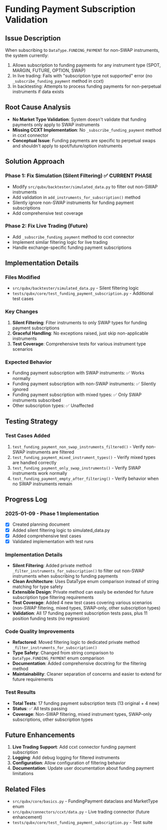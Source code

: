 # Funding Payment Subscription Validation

## Issue Description

When subscribing to `DataType.FUNDING_PAYMENT` for non-SWAP instruments, the system currently:
1. Allows subscription to funding payments for any instrument type (SPOT, MARGIN, FUTURE, OPTION, SWAP)
2. In live trading: Fails with "subscription type not supported" error (no `_subscribe_funding_payment` method in ccxt)
3. In backtesting: Attempts to process funding payments for non-perpetual instruments if data exists

## Root Cause Analysis

- **No Market Type Validation**: System doesn't validate that funding payments only apply to SWAP instruments
- **Missing CCXT Implementation**: No `_subscribe_funding_payment` method in ccxt connector
- **Conceptual Issue**: Funding payments are specific to perpetual swaps and shouldn't apply to spot/future/option instruments

## Solution Approach

### Phase 1: Fix Simulation (Silent Filtering) ✅ CURRENT PHASE
- Modify `src/qubx/backtester/simulated_data.py` to filter out non-SWAP instruments
- Add validation in `add_instruments_for_subscription()` method
- Silently ignore non-SWAP instruments for funding payment subscriptions
- Add comprehensive test coverage

### Phase 2: Fix Live Trading (Future)
- Add `_subscribe_funding_payment` method to ccxt connector
- Implement similar filtering logic for live trading
- Handle exchange-specific funding payment subscriptions

## Implementation Details

### Files Modified
- `src/qubx/backtester/simulated_data.py` - Silent filtering logic
- `tests/qubx/core/test_funding_payment_subscription.py` - Additional test cases

### Key Changes
1. **Silent Filtering**: Filter instruments to only SWAP types for funding payment subscriptions
2. **Graceful Handling**: No exceptions raised, just skip non-applicable instruments
3. **Test Coverage**: Comprehensive tests for various instrument type scenarios

### Expected Behavior
- Funding payment subscription with SWAP instruments: ✅ Works normally
- Funding payment subscription with non-SWAP instruments: ✅ Silently ignored
- Funding payment subscription with mixed types: ✅ Only SWAP instruments subscribed
- Other subscription types: ✅ Unaffected

## Testing Strategy

### Test Cases Added
1. `test_funding_payment_non_swap_instruments_filtered()` - Verify non-SWAP instruments are filtered
2. `test_funding_payment_mixed_instrument_types()` - Verify mixed types are handled correctly
3. `test_funding_payment_only_swap_instruments()` - Verify SWAP instruments work normally
4. `test_funding_payment_empty_after_filtering()` - Verify behavior when no SWAP instruments remain

## Progress Log

### 2025-01-09 - Phase 1 Implementation
- [x] Created planning document
- [x] Added silent filtering logic to simulated_data.py
- [x] Added comprehensive test cases
- [x] Validated implementation with test runs

### Implementation Details
- **Silent Filtering**: Added private method `_filter_instruments_for_subscription()` to filter out non-SWAP instruments when subscribing to funding payments
- **Clean Architecture**: Uses DataType enum comparison instead of string matching for type safety
- **Extensible Design**: Private method can easily be extended for future subscription type filtering requirements
- **Test Coverage**: Added 4 new test cases covering various scenarios (non-SWAP filtering, mixed types, SWAP-only, other subscription types)
- **Validation**: All 17 funding payment subscription tests pass, plus 11 position funding tests (no regression)

### Code Quality Improvements
- **Refactored**: Moved filtering logic to dedicated private method `_filter_instruments_for_subscription()`
- **Type Safety**: Changed from string comparison to `DataType.FUNDING_PAYMENT` enum comparison
- **Documentation**: Added comprehensive docstring for the filtering method
- **Maintainability**: Cleaner separation of concerns and easier to extend for future requirements

### Test Results
- **Total Tests**: 17 funding payment subscription tests (13 original + 4 new)
- **Status**: ✅ All tests passing
- **Coverage**: Non-SWAP filtering, mixed instrument types, SWAP-only subscriptions, other subscription types

## Future Enhancements

1. **Live Trading Support**: Add ccxt connector funding payment subscription
2. **Logging**: Add debug logging for filtered instruments
3. **Configuration**: Allow configuration of filtering behavior
4. **Documentation**: Update user documentation about funding payment limitations

## Related Files
- `src/qubx/core/basics.py` - FundingPayment dataclass and MarketType enum
- `src/qubx/connectors/ccxt/data.py` - Live trading connector (future enhancement)
- `tests/qubx/core/test_funding_payment_subscription.py` - Test suite